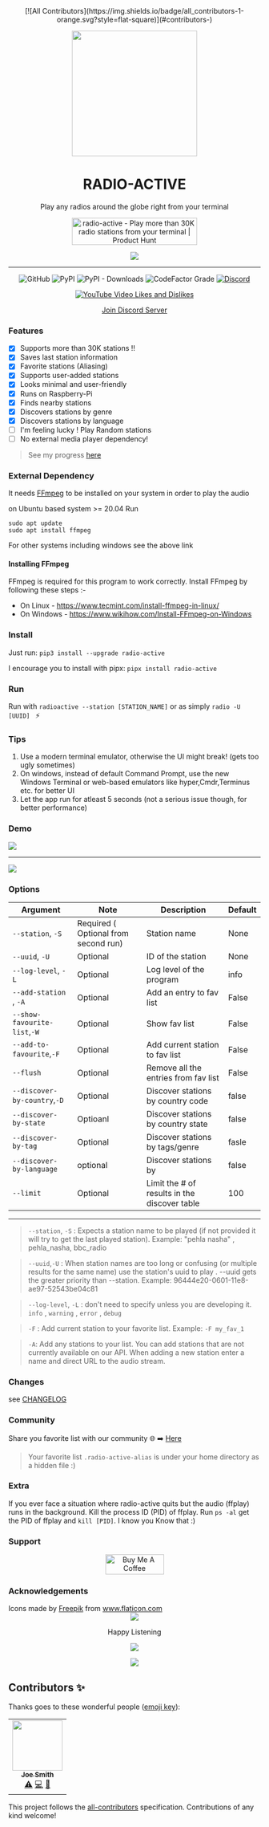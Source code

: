 <div align=center>
<!-- ALL-CONTRIBUTORS-BADGE:START - Do not remove or modify this section -->
[![All Contributors](https://img.shields.io/badge/all_contributors-1-orange.svg?style=flat-square)](#contributors-)
<!-- ALL-CONTRIBUTORS-BADGE:END -->
<p align=center><img src=images/logo.png width=250px></p>
<h1 align=center> RADIO-ACTIVE </h1>
<p align=center> Play any radios around the globe right from your terminal </p>

<a href="https://www.producthunt.com/posts/radio-active?utm_source=badge-featured&utm_medium=badge&utm_souce=badge-radio-active" target="_blank"><img src="https://api.producthunt.com/widgets/embed-image/v1/featured.svg?post_id=305380&theme=dark" alt="radio-active - Play more than 30K radio stations from your terminal | Product Hunt" style="width: 250px; height: 54px;" width="250" height="54" /></a>
  
  
  
<p align=center>
<img align=center src=images/example.png >
<hr>
<img alt="GitHub" src="https://img.shields.io/github/license/deep5050/radio-active?style=for-the-badge">
<img alt="PyPI" src="https://img.shields.io/pypi/v/radio-active?style=for-the-badge">
<img alt="PyPI - Downloads" src="https://img.shields.io/pypi/dm/radio-active?style=for-the-badge">
<img alt="CodeFactor Grade" src="https://img.shields.io/codefactor/grade/github/deep5050/radio-active/main?style=for-the-badge">
<a href=https://discord.gg/53rfebFyqK><img alt="Discord" src="https://img.shields.io/discord/847703568949051392?style=for-the-badge"></a>
</p>

<p align=center> <a href=https://www.youtube.com/watch?v=X-NfK5XbM90><img alt="YouTube Video Likes and Dislikes" src="https://img.shields.io/youtube/likes/X-NfK5XbM90?style=social&withDislikes"></a></p>
<p align=center> <a href=https://discord.gg/53rfebFyqK> Join Discord Server </a></p>

</div>

### Features

- [x] Supports more than 30K stations !!
- [x] Saves last station information
- [x] Favorite stations (Aliasing)
- [x] Supports user-added stations
- [x] Looks minimal and user-friendly
- [x] Runs on Raspberry-Pi
- [x] Finds nearby stations
- [x] Discovers stations by genre
- [x] Discovers stations by language
- [ ] I'm feeling lucky ! Play Random stations
- [ ] No external media player dependency!

> See my progress [here](https://github.com/deep5050/radio-active/projects/1)


### External Dependency

It needs [FFmpeg](https://ffmpeg.org/download.html) to be installed on your
system in order to play the audio

on Ubuntu based system >= 20.04 Run

```
sudo apt update
sudo apt install ffmpeg
```

For other systems including windows see the above link

#### Installing FFmpeg

FFmpeg is required for this program to work correctly. Install FFmpeg by following these steps :-

- On Linux - <https://www.tecmint.com/install-ffmpeg-in-linux/>
- On Windows - <https://www.wikihow.com/Install-FFmpeg-on-Windows>


### Install

Just run: `pip3 install --upgrade radio-active`

I encourage you to install with pipx: `pipx install radio-active`

### Run

Run with `radioactive --station [STATION_NAME]` or as simply `radio -U [UUID] ` :zap:

### Tips

1. Use a modern terminal emulator, otherwise the UI might break! (gets too ugly sometimes)
2. On windows, instead of default Command Prompt, use the new Windows Terminal or web-based emulators like hyper,Cmdr,Terminus etc. for better UI
3. Let the app run for atleast 5 seconds (not a serious issue though, for better performance)


### Demo

<a align=center href="https://www.youtube.com/watch?v=X-NfK5XbM90" target="_blank"> <img align=center src=images/maxresdefault.jpg/> </a>
<hr>
<a align=center href="https://asciinema.org/a/412285" target="_blank"><img src="https://asciinema.org/a/412285.svg" /></a>



### Options


| Argument                     | Note                                 | Description                                  | Default |
| ---------------------------- | ------------------------------------ | -------------------------------------------- | ------- |
| `--station`, `-S`            | Required ( Optional from second run) | Station name                                 | None    |
| `--uuid`, `-U`               | Optional                             | ID of the station                            | None    |
| `--log-level`, `-L`          | Optional                             | Log level of the program                     | info    |
| `--add-station` , `-A`       | Optional                             | Add an entry to fav list                     | False   |
| `--show-favourite-list`,`-W` | Optional                             | Show fav list                                | False   |
| `--add-to-favourite`,`-F`    | Optional                             | Add current station to fav list              | False   |
| `--flush`                    | Optional                             | Remove all the entries from fav list         | False   |
| `--discover-by-country`,`-D` | Optional                             | Discover stations by country code            | false   |
| `--discover-by-state`        | Optioanl                             | Discover stations by country state           | false   |
| `--discover-by-tag`          | Optional                             | Discover stations by tags/genre              | fasle   |
| `--discover-by-language`     | optional                             | Discover stations by                         | false   |
| `--limit`                    | Optional                             | Limit the # of results in the discover table | 100     |


<hr>


> `--station`, `-S` : Expects a station name to be played (if not provided it
> will try to get the last played station). Example: "pehla nasha" ,
> pehla_nasha, bbc_radio

> `--uuid`,`-U` : When station names are too long or confusing (or multiple
> results for the same name) use the station's uuid to play . --uuid gets the
> greater priority than --station. Example: 96444e20-0601-11e8-ae97-52543be04c81

> `--log-level`, `-L` : don't need to specify unless you are developing it. `info` , `warning` , `error` , `debug` 

> `-F` : Add current station to your favorite list. Example: `-F my_fav_1`

> `-A`: Add any stations to your list. You can add stations that are not currently available on our API. When adding a new station enter a name and direct URL to the audio stream. 


### Changes

see [CHANGELOG](./CHANGELOG.md)

### Community

Share you favorite list with our community 🌐 ➡️ [Here](https://github.com/deep5050/radio-active/discussions/10)

> Your favorite list `.radio-active-alias` is under your home directory as a hidden file :)

### Extra

If you ever face a situation where radio-active quits but the audio (ffplay) runs in the background. Kill the process ID (PID) of ffplay. Run `ps -al` get the PID of ffplay and `kill [PID]`. I know you Know that :)


### Support
<p align=center><a href="https://www.buymeacoffee.com/deep5050" target="_blank"><img src="https://cdn.buymeacoffee.com/buttons/v2/default-yellow.png" alt="Buy Me A Coffee" style="height: 40px !important;width: 117px !important;" ></a></p>

### Acknowledgements

<div>Icons made by <a href="https://www.freepik.com" title="Freepik">Freepik</a> from <a href="https://www.flaticon.com/" title="Flaticon">www.flaticon.com</a></div>

<div align=center>
<img src=images/footer.png>
<p align=center> Happy Listening </p>
<img src=https://forthebadge.com/images/badges/built-with-love.svg>

<p align=center ><img align=center src=https://static.pepy.tech/personalized-badge/radio-active?period=total&units=international_system&left_color=black&right_color=green&left_text=TotalInstalls></p>
  
</div>


## Contributors ✨

Thanks goes to these wonderful people ([emoji key](https://allcontributors.org/docs/en/emoji-key)):

<!-- ALL-CONTRIBUTORS-LIST:START - Do not remove or modify this section -->
<!-- prettier-ignore-start -->
<!-- markdownlint-disable -->
<table>
  <tr>
    <td align="center"><a href="http://www.bjoli.com"><img src="https://avatars.githubusercontent.com/u/48383?v=4?s=100" width="100px;" alt=""/><br /><sub><b>Joe Smith</b></sub></a><br /><a href="https://github.com/deep5050/radio-active/commits?author=Yasumoto" title="Tests">⚠️</a> <a href="https://github.com/deep5050/radio-active/commits?author=Yasumoto" title="Code">💻</a> <a href="#ideas-Yasumoto" title="Ideas, Planning, & Feedback">🤔</a></td>
  </tr>
</table>

<!-- markdownlint-restore -->
<!-- prettier-ignore-end -->

<!-- ALL-CONTRIBUTORS-LIST:END -->

This project follows the [all-contributors](https://github.com/all-contributors/all-contributors) specification. Contributions of any kind welcome!